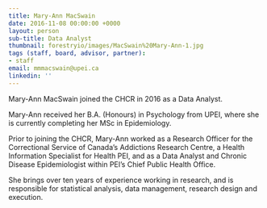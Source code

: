 ```yaml
---
title: Mary-Ann MacSwain
date: 2016-11-08 00:00:00 +0000
layout: person
sub-title: Data Analyst
thumbnail: forestryio/images/MacSwain%20Mary-Ann-1.jpg
tags (staff, board, advisor, partner):
- staff
email: mmmacswain@upei.ca
linkedin: ''
---
```



Mary-Ann MacSwain joined the CHCR in 2016 as a Data Analyst.

Mary-Ann received her B.A. (Honours) in Psychology from UPEI, where she is currently completing her MSc in Epidemiology.

Prior to joining the CHCR, Mary-Ann worked as a Research Officer for the Correctional Service of Canada’s Addictions Research Centre, a Health Information Specialist for Health PEI, and as a Data Analyst and Chronic Disease Epidemiologist within PEI’s Chief Public Health Office.

She brings over ten years of experience working in research, and is responsible for statistical analysis, data management, research design and execution.